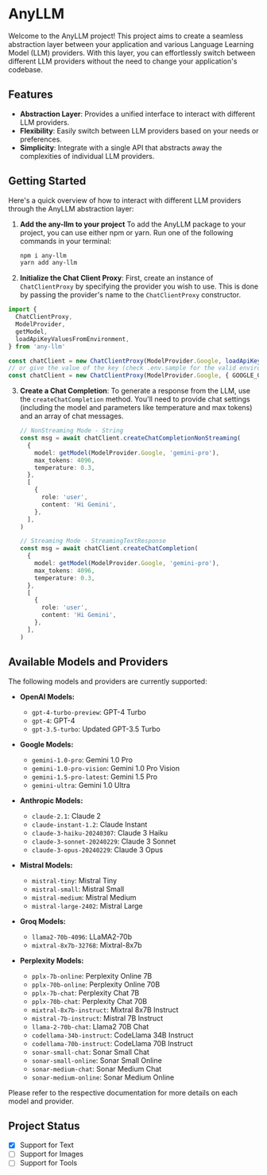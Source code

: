 # AnyLLM

Welcome to the AnyLLM project! This project aims to create a seamless abstraction layer between your application and various Language Learning Model (LLM) providers. With this layer, you can effortlessly switch between different LLM providers without the need to change your application's codebase.

## Features

- **Abstraction Layer**: Provides a unified interface to interact with different LLM providers.
- **Flexibility**: Easily switch between LLM providers based on your needs or preferences.
- **Simplicity**: Integrate with a single API that abstracts away the complexities of individual LLM providers.

## Getting Started

Here's a quick overview of how to interact with different LLM providers through the AnyLLM abstraction layer:

1.  **Add the any-llm to your project**
    To add the AnyLLM package to your project, you can use either npm or yarn. Run one of the following commands in your terminal:

    ```bash
    npm i any-llm
    yarn add any-llm
    ```

2.  **Initialize the Chat Client Proxy**:
    First, create an instance of `ChatClientProxy` by specifying the provider you wish to use. This is done by passing the provider's name to the `ChatClientProxy` constructor.

```typescript
import {
  ChatClientProxy,
  ModelProvider,
  getModel,
  loadApiKeyValuesFromEnvironment,
} from 'any-llm'

const chatClient = new ChatClientProxy(ModelProvider.Google, loadApiKeyValuesFromEnvironment())
// or give the value of the key (check .env.sample for the valid environment keys)
const chatClient = new ChatClientProxy(ModelProvider.Google, { GOOGLE_GEMINI_API_KEY: 'your-key' })
```

3. **Create a Chat Completion**:
   To generate a response from the LLM, use the `createChatCompletion` method. You'll need to provide chat settings (including the model and parameters like temperature and max tokens) and an array of chat messages.

   ```typescript
   // NonStreaming Mode - String
   const msg = await chatClient.createChatCompletionNonStreaming(
     {
       model: getModel(ModelProvider.Google, 'gemini-pro'),
       max_tokens: 4096,
       temperature: 0.3,
     },
     [
       {
         role: 'user',
         content: 'Hi Gemini',
       },
     ],
   )

   // Streaming Mode - StreamingTextResponse
   const msg = await chatClient.createChatCompletion(
     {
       model: getModel(ModelProvider.Google, 'gemini-pro'),
       max_tokens: 4096,
       temperature: 0.3,
     },
     [
       {
         role: 'user',
         content: 'Hi Gemini',
       },
     ],
   )
   ```

## Available Models and Providers

The following models and providers are currently supported:

- **OpenAI Models:**

  - `gpt-4-turbo-preview`: GPT-4 Turbo
  - `gpt-4`: GPT-4
  - `gpt-3.5-turbo`: Updated GPT-3.5 Turbo

- **Google Models:**
  - `gemini-1.0-pro`: Gemini 1.0 Pro
  - `gemini-1.0-pro-vision`: Gemini 1.0 Pro Vision
  - `gemini-1.5-pro-latest`: Gemini 1.5 Pro
  - `gemini-ultra`: Gemini 1.0 Ultra

- **Anthropic Models:**

  - `claude-2.1`: Claude 2
  - `claude-instant-1.2`: Claude Instant
  - `claude-3-haiku-20240307`: Claude 3 Haiku
  - `claude-3-sonnet-20240229`: Claude 3 Sonnet
  - `claude-3-opus-20240229`: Claude 3 Opus

- **Mistral Models:**

  - `mistral-tiny`: Mistral Tiny
  - `mistral-small`: Mistral Small
  - `mistral-medium`: Mistral Medium
  - `mistral-large-2402`: Mistral Large

- **Groq Models:**

  - `llama2-70b-4096`: LLaMA2-70b
  - `mixtral-8x7b-32768`: Mixtral-8x7b

- **Perplexity Models:**
  - `pplx-7b-online`: Perplexity Online 7B
  - `pplx-70b-online`: Perplexity Online 70B
  - `pplx-7b-chat`: Perplexity Chat 7B
  - `pplx-70b-chat`: Perplexity Chat 70B
  - `mixtral-8x7b-instruct`: Mixtral 8x7B Instruct
  - `mistral-7b-instruct`: Mistral 7B Instruct
  - `llama-2-70b-chat`: Llama2 70B Chat
  - `codellama-34b-instruct`: CodeLlama 34B Instruct
  - `codellama-70b-instruct`: CodeLlama 70B Instruct
  - `sonar-small-chat`: Sonar Small Chat
  - `sonar-small-online`: Sonar Small Online
  - `sonar-medium-chat`: Sonar Medium Chat
  - `sonar-medium-online`: Sonar Medium Online

Please refer to the respective documentation for more details on each model and provider.

## Project Status

- [x] Support for Text
- [ ] Support for Images
- [ ] Support for Tools
